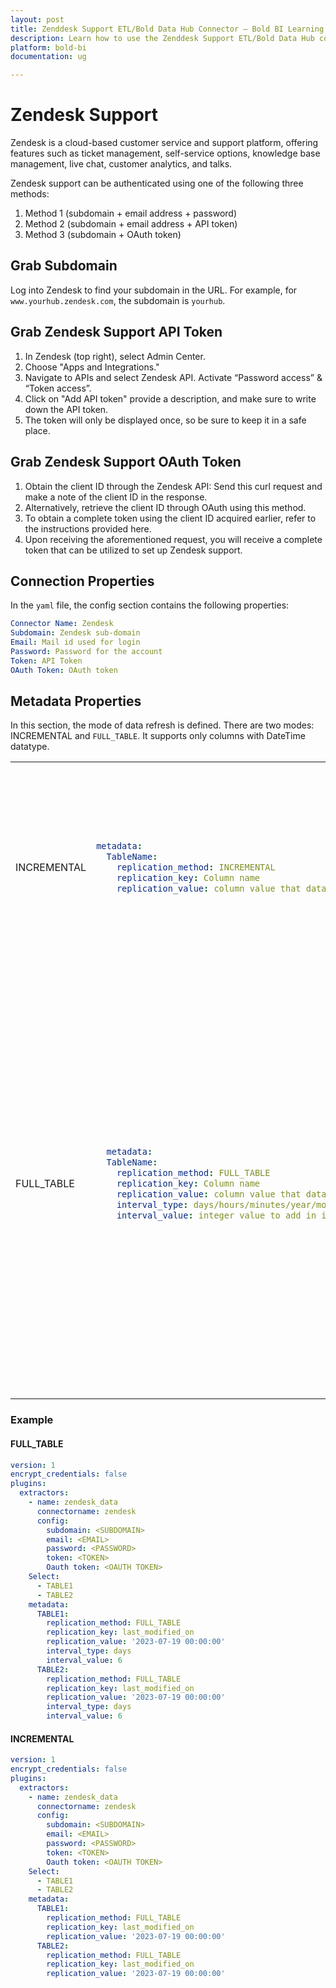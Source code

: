 ```yaml
---
layout: post
title: Zenddesk Support ETL/Bold Data Hub Connector – Bold BI Learning
description: Learn how to use the Zenddesk Support ETL/Bold Data Hub connectors in Bold BI Enterprise Edition. Discover simple steps to integrate data smoothly and make the most of your analytics.
platform: bold-bi
documentation: ug

---
```


# Zendesk Support

Zendesk is a cloud-based customer service and support platform, offering features such as ticket management, self-service options, knowledge base management, live chat, customer analytics, and talks.

Zendesk support can be authenticated using one of the following three methods:
1. Method 1 (subdomain + email address + password)
2. Method 2 (subdomain + email address + API token)
3. Method 3 (subdomain + OAuth token)

## Grab Subdomain
Log into Zendesk to find your subdomain in the URL. For example, for `www.yourhub.zendesk.com`, the subdomain is `yourhub`.

## Grab Zendesk Support API Token
1. In Zendesk (top right), select Admin Center.
2. Choose "Apps and Integrations."
3. Navigate to APIs and select Zendesk API. Activate “Password access” & “Token access”.
4. Click on "Add API token" provide a description, and make sure to write down the API token.
5. The token will only be displayed once, so be sure to keep it in a safe place.

## Grab Zendesk Support OAuth Token
1. Obtain the client ID through the Zendesk API: Send this curl request and make a note of the client ID in the response.
2. Alternatively, retrieve the client ID through OAuth using this method.
3. To obtain a complete token using the client ID acquired earlier, refer to the instructions provided here.
4. Upon receiving the aforementioned request, you will receive a complete token that can be utilized to set up Zendesk support.

## Connection Properties
In the ``yaml`` file, the config section contains the following properties:

```yaml
Connector Name: Zendesk
Subdomain: Zendesk sub-domain
Email: Mail id used for login
Password: Password for the account
Token: API Token
OAuth Token: OAuth token
```


## Metadata Properties

In this section, the mode of data refresh is defined. There are two modes: INCREMENTAL and `FULL_TABLE`. It supports only columns with DateTime datatype.

<table>
    <tr>
        <td></td>
        <td></td>
        <td></td>
    </tr>
    <tr>
        <td>INCREMENTAL</td>
        <td>

```yaml
metadata:
  TableName:
    replication_method: INCREMENTAL
    replication_key: Column name
    replication_value: column value that data starts from
```
</td>
        <td>This mode will fetch data from the date column mentioned as the replication key, starting from the date specified in the replication_value. Once it is scheduled, the replication_value will be updated automatically from the imported data.</td>
    </tr>
    <tr>
        <td>FULL_TABLE</td>
        <td>

```yaml
  metadata:
  TableName:
    replication_method: FULL_TABLE
    replication_key: Column name
    replication_value: column value that data starts from
    interval_type: days/hours/minutes/year/month
    interval_value: integer value to add in interval type

```
</td>
        <td>TThis mode fetches data from the date column mentioned in the replication key from the start date as mentioned in the replication value. Once it is scheduled, the replication value is updated based on the interval_type and interval_value from the imported data. For ex  set interval_type as 'year' and intervalue value as '1'.In first schedule, will fetch the record from Jan 1, 2000 to Dec 31, 2000. In next schedule, will fetch the record from Jan 1, 2001 to Dec 31, 2001 and so on.</td>
    </tr>
</table>

### Example
#### FULL_TABLE

```yaml
version: 1
encrypt_credentials: false
plugins:
  extractors:
    - name: zendesk_data
      connectorname: zendesk
      config:
        subdomain: <SUBDOMAIN>
        email: <EMAIL>
        password: <PASSWORD>
        token: <TOKEN>
        Oauth token: <OAUTH TOKEN>
    Select:
      - TABLE1
      - TABLE2
    metadata:
      TABLE1:
        replication_method: FULL_TABLE
        replication_key: last_modified_on
        replication_value: '2023-07-19 00:00:00'
        interval_type: days
        interval_value: 6
      TABLE2:
        replication_method: FULL_TABLE
        replication_key: last_modified_on
        replication_value: '2023-07-19 00:00:00'
        interval_type: days
        interval_value: 6
```

#### INCREMENTAL

```yaml
version: 1
encrypt_credentials: false
plugins:
  extractors:
    - name: zendesk_data
      connectorname: zendesk
      config:
        subdomain: <SUBDOMAIN>
        email: <EMAIL>
        password: <PASSWORD>
        token: <TOKEN>
        Oauth token: <OAUTH TOKEN>
    Select:
      - TABLE1
      - TABLE2
    metadata:
      TABLE1:
        replication_method: FULL_TABLE
        replication_key: last_modified_on
        replication_value: '2023-07-19 00:00:00'
      TABLE2:
        replication_method: FULL_TABLE
        replication_key: last_modified_on
        replication_value: '2023-07-19 00:00:00'
```

